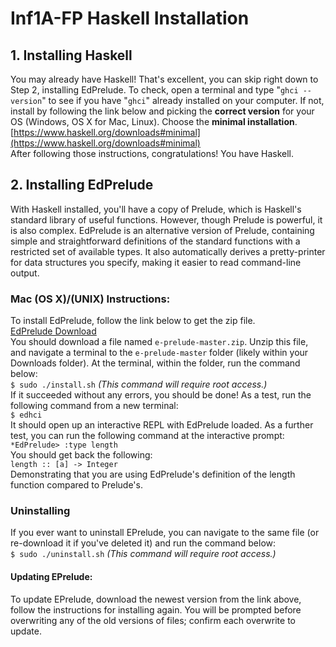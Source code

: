 # Inf1A-FP Haskell Installation

## 1. Installing Haskell
You may already have Haskell! That's excellent, you can skip right down to Step 2, installing EdPrelude. To check, open a terminal and type "`ghci --version`" to see if you have "`ghci`" already installed on your computer. If not, install by following the link below and picking the **correct version** for your OS (Windows, OS X for Mac, Linux). Choose the **minimal installation**.  
[https://www.haskell.org/downloads#minimal](https://www.haskell.org/downloads#minimal)  
After following those instructions, congratulations! You have Haskell.

## 2. Installing EdPrelude
With Haskell installed, you'll have a copy of Prelude, which is Haskell's standard library of useful functions. However, though Prelude is powerful, it is also complex. EdPrelude is an alternative version of Prelude, containing simple and straightforward definitions of the standard functions with a restricted set of available types. It also automatically derives a pretty-printer for data structures you specify, making it easier to read command-line output.

### Mac (OS X)/(UNIX) Instructions:
To install EdPrelude, follow the link below to get the zip file.  
[EdPrelude Download](https://github.com/MatthewMarmalade/e-prelude/archive/main.zip)  
You should download a file named `e-prelude-master.zip`. Unzip this file, and navigate a terminal to the `e-prelude-master` folder (likely within your Downloads folder). At the terminal, within the folder, run the command below:  
`$ sudo ./install.sh` *(This command will require root access.)*  
If it succeeded without any errors, you should be done! As a test, run the following command from a new terminal:  
`$ edhci`  
It should open up an interactive REPL with EdPrelude loaded. As a further test, you can run the following command at the interactive prompt:  
`*EdPrelude> :type length`  
You should get back the following:  
`length :: [a] -> Integer`  
Demonstrating that you are using EdPrelude's definition of the length function compared to Prelude's.

### Uninstalling
If you ever want to uninstall EPrelude, you can navigate to the same file (or re-download it if you've deleted it) and run the command below:  
`$ sudo ./uninstall.sh` *(This command will require root access.)* 

#### Updating EPrelude:
To update EPrelude, download the newest version from the link above, follow the instructions for installing again. You will be prompted before overwriting any of the old versions of files; confirm each overwrite to update.
